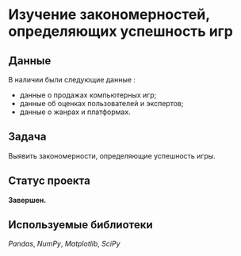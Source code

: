 # Изучение закономерностей, определяющих успешность игр


## Данные

В наличии были следующие данные :
- данные о продажах компьютерных игр;
- данные об оценках пользователей и экспертов;
- данные о жанрах и платформах.

  
## Задача

Выявить закономерности, определяющие успешность игры.

## Статус проекта

**Завершен.**

## Используемые библиотеки
*Pandas*, *NumPy*, *Matplotlib*, *SciPy*

